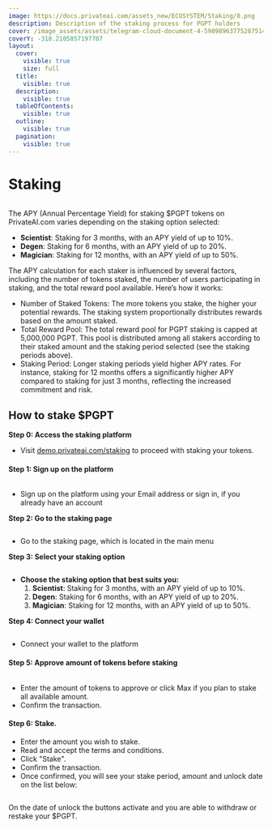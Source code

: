 ```yaml
---
image: https://docs.privateai.com/assets_new/ECOSYSTEM/Staking/0.png
description: Description of the staking process for PGPT holders
cover: /image_assets/assets/telegram-cloud-document-4-5989896377528751489.jpg
coverY: -318.2105857197707
layout:
  cover:
    visible: true
    size: full
  title:
    visible: true
  description:
    visible: true
  tableOfContents:
    visible: true
  outline:
    visible: true
  pagination:
    visible: true
---
```


# Staking

<!-- <figure> -->

<img src="/assets_new/ECOSYSTEM/Staking/0.png" alt="" />

<!-- <figcaption></figcaption></figure> -->

The APY (Annual Percentage Yield) for staking $PGPT tokens on PrivateAI.com varies depending on the staking option selected:

- **Scientist**: Staking for 3 months, with an APY yield of up to 10%.
- **Degen**: Staking for 6 months, with an APY yield of up to 20%.
- **Magician**: Staking for 12 months, with an APY yield of up to 50%.

The APY calculation for each staker is influenced by several factors, including the number of tokens staked, the number of users participating in staking, and the total reward pool available. Here’s how it works:

- Number of Staked Tokens: The more tokens you stake, the higher your potential rewards. The staking system proportionally distributes rewards based on the amount staked.
- Total Reward Pool: The total reward pool for PGPT staking is capped at 5,000,000 PGPT. This pool is distributed among all stakers according to their staked amount and the staking period selected (see the staking periods above).
- Staking Period: Longer staking periods yield higher APY rates. For instance, staking for 12 months offers a significantly higher APY compared to staking for just 3 months, reflecting the increased commitment and risk.

## **How to stake $PGPT**

**Step 0: Access the staking platform**

- Visit [demo.privateai.com/staking](https://demo.privateai.com/staking) to proceed with staking your tokens.

#### Step 1: Sign up on the platform

<!-- <figure> -->

<img src="/assets_new/ECOSYSTEM/Staking/1.jpeg" alt="" />

<!-- <figcaption></figcaption></figure> -->

- Sign up on the platform using your Email address or sign in, if you already have an account

**Step 2: Go to the staking page**

<!-- <figure> -->

<img src="/assets_new/ECOSYSTEM/Staking/2.jpeg" alt="" />

<!-- <figcaption></figcaption></figure> -->

- Go to the staking page, which is located in the main menu

**Step 3: Select your staking option**

<!-- <figure> -->

<img src="/assets_new/ECOSYSTEM/Staking/3.jpeg" alt="" />

<!-- <figcaption></figcaption></figure> -->

- **Choose the staking option that best suits you:**
  1. **Scientist**: Staking for 3 months, with an APY yield of up to 10%.
  2. **Degen**: Staking for 6 months, with an APY yield of up to 20%.
  3. **Magician**: Staking for 12 months, with an APY yield of up to 50%.

**Step 4: Connect your wallet**

<!-- <figure> -->

<img src="/assets_new/ECOSYSTEM/Staking/4.jpeg" alt="" />

<!-- <figcaption></figcaption></figure> -->

- Connect your wallet to the platform

#### Step 5: Approve amount of tokens before staking

<!-- <figure> -->

<img src="/assets_new/ECOSYSTEM/Staking/5.jpeg" alt="" />

<!-- <figcaption></figcaption></figure> -->

- Enter the amount of tokens to approve or click Max if you plan to stake all available amount.
- Confirm the transaction.

#### Step 6: Stake.

- Enter the amount you wish to stake.
- Read and accept the terms and conditions.&#x20;
- Сlick "Stake".
- Confirm the transaction.
- Once confirmed, you will see your stake period, amount and unlock date on the list below:

<!-- <figure> -->

<img src="/assets_new/ECOSYSTEM/Staking/6.jpeg" alt="" />

<!-- <figcaption></figcaption></figure> -->

On the date of unlock the buttons activate and you are able to withdraw or restake your $PGPT.
